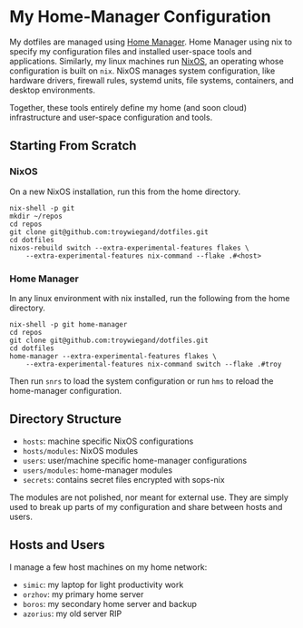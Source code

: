 # My Home-Manager Configuration

My dotfiles are managed using [Home Manager](https://github.com/nix-community/home-manager).
Home Manager using nix to specify my configuration files and installed user-space tools and applications.
Similarly, my linux machines run [NixOS](https://wiki.nixos.org/wiki/Overview_of_the_NixOS_Linux_distribution), an operating whose configuration is built on `nix`.
NixOS manages system configuration, like hardware drivers, firewall rules, systemd units, file systems, containers, and desktop environments.

Together, these tools entirely define my home (and soon cloud) infrastructure and user-space configuration and tools.

## Starting From Scratch

### NixOS

On a new NixOS installation, run this from the home directory.

```
nix-shell -p git
mkdir ~/repos
cd repos
git clone git@github.com:troywiegand/dotfiles.git
cd dotfiles
nixos-rebuild switch --extra-experimental-features flakes \
    --extra-experimental-features nix-command --flake .#<host>
```


### Home Manager

In any linux environment with nix installed, run the following from the home directory.

```
nix-shell -p git home-manager
cd repos
git clone git@github.com:troywiegand/dotfiles.git
cd dotfiles
home-manager --extra-experimental-features flakes \
    --extra-experimental-features nix-command switch --flake .#troy
```

Then run `snrs` to load the system configuration or run `hms` to reload the home-manager configuration.

## Directory Structure

* `hosts`: machine specific NixOS configurations
* `hosts/modules`: NixOS modules
* `users`: user/machine specific home-manager configurations
* `users/modules`: home-manager modules
* `secrets`: contains secret files encrypted with sops-nix

The modules are not polished, nor meant for external use.  They are simply used to break up parts of my configuration and share between hosts and users.

## Hosts and Users

I manage a few host machines on my home network:
* `simic`: my laptop for light productivity work
* `orzhov`: my primary home server
* `boros`: my secondary home server and backup
* `azorius`: my old server RIP

